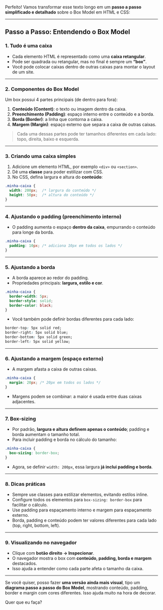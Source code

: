 Perfeito! Vamos transformar esse texto longo em um **passo a passo simplificado e detalhado** sobre o Box Model em HTML e CSS:

---

## Passo a Passo: Entendendo o Box Model

### 1. Tudo é uma caixa

* Cada elemento HTML é representado como uma **caixa retangular**.
* Pode ser quadrada ou retangular, mas no final é sempre um **“box”**.
* Você pode colocar caixas dentro de outras caixas para montar o layout de um site.

---

### 2. Componentes do Box Model

Um box possui 4 partes principais (de dentro para fora):

1. **Conteúdo (Content)**: o texto ou imagem dentro da caixa.
2. **Preenchimento (Padding)**: espaço interno entre o conteúdo e a borda.
3. **Borda (Border)**: a linha que contorna a caixa.
4. **Margem (Margin)**: espaço externo que separa a caixa de outras caixas.

> Cada uma dessas partes pode ter tamanhos diferentes em cada lado: topo, direita, baixo e esquerda.

---

### 3. Criando uma caixa simples

1. Adicione um elemento HTML, por exemplo `<div>` ou `<section>`.
2. Dê uma **classe** para poder estilizar com CSS.
3. No CSS, defina largura e altura do **conteúdo**:

```css
.minha-caixa {
  width: 200px;  /* largura do conteúdo */
  height: 50px;  /* altura do conteúdo */
}
```

---

### 4. Ajustando o padding (preenchimento interno)

* O padding aumenta o espaço **dentro da caixa**, empurrando o conteúdo para longe da borda.

```css
.minha-caixa {
  padding: 10px; /* adiciona 10px em todos os lados */
}
```

---

### 5. Ajustando a borda

* A borda aparece ao redor do padding.
* Propriedades principais: **largura, estilo e cor**.

```css
.minha-caixa {
  border-width: 5px;
  border-style: solid;
  border-color: black;
}
```

* Você também pode definir bordas diferentes para cada lado:

```css
border-top: 5px solid red;
border-right: 5px solid blue;
border-bottom: 5px solid green;
border-left: 5px solid yellow;
```

---

### 6. Ajustando a margem (espaço externo)

* A margem afasta a caixa de outras caixas.

```css
.minha-caixa {
  margin: 20px; /* 20px em todos os lados */
}
```

* Margens podem se combinar: a maior é usada entre duas caixas adjacentes.

---

### 7. Box-sizing

* Por padrão, **largura e altura definem apenas o conteúdo**; padding e borda aumentam o tamanho total.
* Para incluir padding e borda no cálculo do tamanho:

```css
.minha-caixa {
  box-sizing: border-box;
}
```

* Agora, se definir `width: 200px`, essa largura **já inclui padding e borda**.

---

### 8. Dicas práticas

* Sempre use classes para estilizar elementos, evitando estilos inline.
* Configure todos os elementos para `box-sizing: border-box` para facilitar o cálculo.
* Use padding para espaçamento interno e margem para espaçamento externo.
* Borda, padding e conteúdo podem ter valores diferentes para cada lado (top, right, bottom, left).

---

### 9. Visualizando no navegador

* Clique com **botão direito → Inspecionar**.
* O navegador mostra o box com **conteúdo, padding, borda e margem** destacados.
* Isso ajuda a entender como cada parte afeta o tamanho da caixa.

---

Se você quiser, posso fazer **uma versão ainda mais visual**, tipo um **diagrama passo a passo do Box Model**, mostrando conteúdo, padding, border e margin com cores diferentes. Isso ajuda muito na hora de decorar.

Quer que eu faça?
